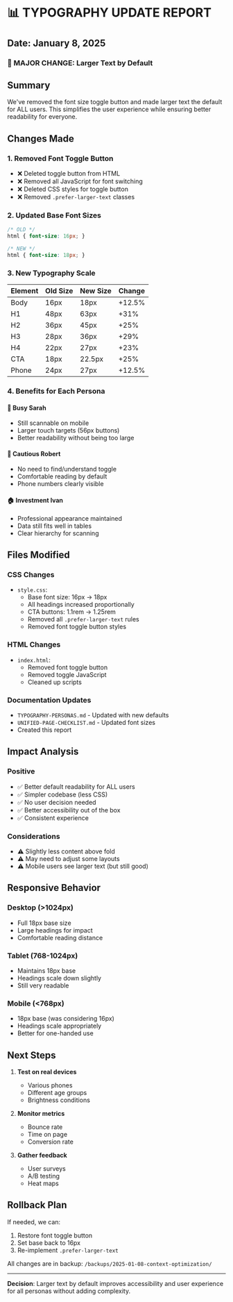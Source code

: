 # 📊 TYPOGRAPHY UPDATE REPORT
## Date: January 8, 2025

### 🎯 MAJOR CHANGE: Larger Text by Default

## Summary
We've removed the font size toggle button and made larger text the default for ALL users. This simplifies the user experience while ensuring better readability for everyone.

## Changes Made

### 1. **Removed Font Toggle Button**
- ❌ Deleted toggle button from HTML
- ❌ Removed all JavaScript for font switching
- ❌ Deleted CSS styles for toggle button
- ❌ Removed `.prefer-larger-text` classes

### 2. **Updated Base Font Sizes**
```css
/* OLD */
html { font-size: 16px; }

/* NEW */
html { font-size: 18px; }
```

### 3. **New Typography Scale**
| Element | Old Size | New Size | Change |
|---------|----------|----------|---------|
| Body | 16px | 18px | +12.5% |
| H1 | 48px | 63px | +31% |
| H2 | 36px | 45px | +25% |
| H3 | 28px | 36px | +29% |
| H4 | 22px | 27px | +23% |
| CTA | 18px | 22.5px | +25% |
| Phone | 24px | 27px | +12.5% |

### 4. **Benefits for Each Persona**

#### 👩 Busy Sarah
- Still scannable on mobile
- Larger touch targets (56px buttons)
- Better readability without being too large

#### 👴 Cautious Robert  
- No need to find/understand toggle
- Comfortable reading by default
- Phone numbers clearly visible

#### 🏠 Investment Ivan
- Professional appearance maintained
- Data still fits well in tables
- Clear hierarchy for scanning

## Files Modified

### CSS Changes
- `style.css`:
  - Base font size: 16px → 18px
  - All headings increased proportionally
  - CTA buttons: 1.1rem → 1.25rem
  - Removed all `.prefer-larger-text` rules
  - Removed font toggle button styles

### HTML Changes
- `index.html`:
  - Removed font toggle button
  - Removed toggle JavaScript
  - Cleaned up scripts

### Documentation Updates
- `TYPOGRAPHY-PERSONAS.md` - Updated with new defaults
- `UNIFIED-PAGE-CHECKLIST.md` - Updated font sizes
- Created this report

## Impact Analysis

### Positive
- ✅ Better default readability for ALL users
- ✅ Simpler codebase (less CSS)
- ✅ No user decision needed
- ✅ Better accessibility out of the box
- ✅ Consistent experience

### Considerations
- ⚠️ Slightly less content above fold
- ⚠️ May need to adjust some layouts
- ⚠️ Mobile users see larger text (but still good)

## Responsive Behavior

### Desktop (>1024px)
- Full 18px base size
- Large headings for impact
- Comfortable reading distance

### Tablet (768-1024px)
- Maintains 18px base
- Headings scale down slightly
- Still very readable

### Mobile (<768px)
- 18px base (was considering 16px)
- Headings scale appropriately
- Better for one-handed use

## Next Steps

1. **Test on real devices**
   - Various phones
   - Different age groups
   - Brightness conditions

2. **Monitor metrics**
   - Bounce rate
   - Time on page
   - Conversion rate

3. **Gather feedback**
   - User surveys
   - A/B testing
   - Heat maps

## Rollback Plan

If needed, we can:
1. Restore font toggle button
2. Set base back to 16px
3. Re-implement `.prefer-larger-text`

All changes are in backup: `/backups/2025-01-08-context-optimization/`

---

**Decision**: Larger text by default improves accessibility and user experience for all personas without adding complexity.
